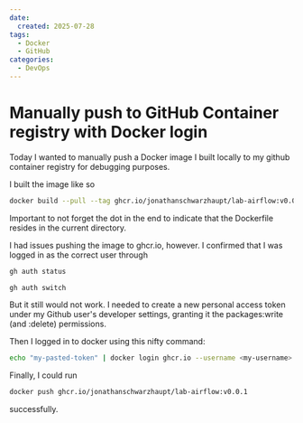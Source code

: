 ```yaml
---
date:
  created: 2025-07-28
tags:
  - Docker
  - GitHub
categories:
  - DevOps
---
```


# Manually push to GitHub Container registry with Docker login

Today I wanted to manually push a Docker image I built locally to my github container registry for debugging purposes.

<!-- more -->

I built the image like so

```bash
docker build --pull --tag ghcr.io/jonathanschwarzhaupt/lab-airflow:v0.0.1 .
```

Important to not forget the dot in the end to indicate that the Dockerfile resides in the current directory.

I had issues pushing the image to ghcr.io, however. I confirmed that I was logged in as the correct user through

```bash
gh auth status

gh auth switch
```

But it still would not work. I needed to create a new personal access token under my Github user's developer settings, granting it the packages:write (and :delete) permissions.

Then I logged in to docker using this nifty command:

```bash
echo "my-pasted-token" | docker login ghcr.io --username <my-username> --password-stdin
```

Finally, I could run

```bash
docker push ghcr.io/jonathanschwarzhaupt/lab-airflow:v0.0.1
```

successfully.

